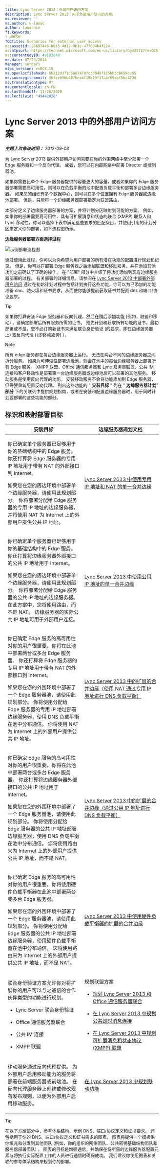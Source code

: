 ```yaml
---
title: Lync Server 2013：外部用户访问方案
description: Lync Server 2013：用于外部用户访问的方案。
ms.reviewer: ''
ms.author: v-lanac
author: lanachin
f1.keywords:
- NOCSH
TOCTitle: Scenarios for external user access
ms:assetid: 25697446-b045-4d12-9b1c-47f694b4f224
ms:mtpsurl: https://technet.microsoft.com/en-us/library/Gg425727(v=OCS.15)
ms:contentKeyID: 48183640
ms.date: 07/23/2014
manager: serdars
mtps_version: v=OCS.15
ms.openlocfilehash: 6b212d371d5a87470fc3d849f185bb5c8659ce05
ms.sourcegitcommit: 36fee89bb887bea4f18b19f17a8c69daf5bc423d
ms.translationtype: MT
ms.contentlocale: zh-CN
ms.lasthandoff: 11/26/2020
ms.locfileid: "49442028"
---
```

# <a name="scenarios-for-external-user-access-in-lync-server-2013"></a>Lync Server 2013 中的外部用户访问方案

<div data-xmlns="http://www.w3.org/1999/xhtml">

<div class="topic" data-xmlns="http://www.w3.org/1999/xhtml" data-msxsl="urn:schemas-microsoft-com:xslt" data-cs="https://msdn.microsoft.com/">

<div data-asp="https://msdn2.microsoft.com/asp">



</div>

<div id="mainSection">

<div id="mainBody">

<span> </span>

_**主题上次修改时间：** 2012-09-08_

为 Lync Server 2013 提供外部用户访问需要在你的外围网络中至少部署一个 Edge 服务器和一个反向代理。 或者，您可以在内部网络中部署 Director 或控制器池。

如果你需要比单个 Edge 服务器提供的容量更大的容量，或者如果你的 Edge 服务器部署需要高可用性，则可以在负载平衡的池中配置负载平衡和部署多台边缘服务器。 如果您的组织有多个数据中心，则可以在多个位置拥有 Edge 服务器或边缘池部署。 但是，只能将一个边缘服务器部署指定为联盟路由。

本部分定义了边缘服务器部署的方案，并将计划分区映射到可能的方案。 例如，如果你的部署需要高可用性、具有可扩展消息和状态的联合 (XMPP) 联系人和 Lync 移动性，你可以选择下表中满足这些要求的匹配条目，并使用引用的计划分区来定义你的部署，如下流程图所示。

**边缘服务器部署方案选择过程**

![示例部署流程图](images/Gg425727.007100b5-6923-4909-bfd7-897d8867205f(OCS.15).jpg "示例部署流程图")

通过使用此过程，你可以为你希望为用户部署的所有潜在功能的配置进行规划和记录。 但是，你可以在部署 Edge 服务器之后添加联盟和移动服务，并在添加其他功能之前确认了正确的操作。 在 "部署" 部分中介绍了将功能添加到现有边缘服务器部署的过程。 有关部署的详细信息，请参阅在 [Lync Server 2013 中部署外部用户访问](lync-server-2013-deploying-external-user-access.md) 通过在初始计划过程中包括计划执行这些功能，你可以为已添加的功能准备 dns、防火墙和证书要求，从而使你能够提前获取证书并配置 dns 和端口/协议要求。

<div>


> [!TIP]  
> 如果你打算安装 Edge 服务器和反向代理，然后在稍后添加功能 (例如，联盟和移动) ，请确定部署后所有服务所需的证书。 预先计划和获取所有功能的证书，最初部署或不是，您不必订购新证书来满足联合身份验证 (的要求，即在边缘服务器上) 或反向代理 (（即移动服务) ）。



</div>

<div>


> [!NOTE]  
> 所有 edge 服务都在每台边缘服务器上运行。 无法在两台不同的边缘服务器之间拆分服务。 如果为可伸缩性部署边缘池，则会在池中的每台边缘服务器上部署所有 Edge 服务。 XMPP 联盟、Office 通信服务器和 Lync 服务器联盟、公共 IM 连接和客户移动性是部署第一台边缘服务器或边缘池后可以部署的其他服务。 移动服务是使用反向代理的功能。 安装移动服务不会将功能添加到 Edge 服务器，但需要重新配置反向代理。 列出这些功能的 " <STRONG>安装目标</STRONG> " 列在 " <STRONG>边缘服务器计划" 部分</STRONG> 下的关联列中提供规划指南，或者在安装和配置边缘服务器时，用于同时计划要部署的这些功能的部分。



</div>

<div>

## <a name="identifying-and-mapping-your-deployment-goals"></a>标识和映射部署目标


<table>
<colgroup>
<col style="width: 50%" />
<col style="width: 50%" />
</colgroup>
<thead>
<tr class="header">
<th>安装目标</th>
<th>边缘服务器规划文档</th>
</tr>
</thead>
<tbody>
<tr class="odd">
<td><p>你已确定单个服务器已足够用于你的基础结构中的 Edge 服务。 你还打算将 Edge 服务器的专用 IP 地址用于带有 NAT 的外部接口到 Internet。</p>
<p>如果您在您的周边环境中部署单个边缘服务器，请使用此规划部分。 你将部署分配给 Edge 服务器的专用 IP 地址的边缘服务器，并将使用 NAT 为 Internet 上的外部用户提供公共 IP 地址。</p></td>
<td><p><a href="lync-server-2013-single-consolidated-edge-with-private-ip-addresses-and-nat.md">Lync Server 2013 中使用专用 IP 地址和 NAT 的单一合并边缘</a></p></td>
</tr>
<tr class="even">
<td><p>你已确定单个服务器已足够用于你的基础结构中的 Edge 服务。 你还打算将边缘服务器外部接口的公共 IP 地址用于 Internet。</p>
<p>如果您在您的周边环境中部署单个边缘服务器，请使用此规划部分。 你将部署分配给 Edge 服务器的公共 IP 地址的边缘服务器。 在此方案中，您将使用路由，而不是 NAT。 边缘服务器的实际公共 IP 地址可用于外部用户连接。</p></td>
<td><p><a href="lync-server-2013-single-consolidated-edge-with-public-ip-addresses.md">Lync Server 2013 中使用公用 IP 地址的单一合并边缘</a></p></td>
</tr>
<tr class="odd">
<td><p>你已确定 Edge 服务的高可用性对你的用户很重要，你将在此池中部署两台或多台 Edge 服务器。 你还打算将 Edge 服务器的专用 IP 地址用于带有 NAT 的外部接口到 Internet。</p>
<p>如果您在您的外围环境中部署了一个 Edge 服务器池，请使用此规划部分。 你将使用分配给 Edge 服务器的专用 IP 地址部署边缘服务器，使用 DNS 负载平衡在池中分布通信。 你将使用 NAT 为 Internet 上的外部用户提供公共 IP 地址。</p></td>
<td><p><a href="lync-server-2013-scaled-consolidated-edge-dns-load-balancing-with-private-ip-addresses-using-nat.md">Lync Server 2013 中的扩展的合并边缘（使用 NAT 通过专用 IP 地址进行 DNS 负载平衡）</a></p></td>
</tr>
<tr class="even">
<td><p>你已确定 Edge 服务的高可用性对你的用户很重要，你将在此池中部署两台或多台 Edge 服务器。 你还打算将边缘服务器外部接口的公共 IP 地址用于 Internet。</p>
<p>如果您在您的外围环境中部署了一个 Edge 服务器池，请使用此规划部分。 你将使用分配给 Edge 服务器的公共 IP 地址部署边缘服务器，使用 DNS 负载平衡在池中分布通信。 您将使用路由来为 Internet 上的外部用户提供公共 IP 地址，而不是 NAT。</p></td>
<td><p><a href="lync-server-2013-scaled-consolidated-edge-dns-load-balancing-with-public-ip-addresses.md">Lync Server 2013 中的扩展的合并边缘（通过公用 IP 地址进行 DNS 负载平衡）</a></p></td>
</tr>
<tr class="odd">
<td><p>你已确定 Edge 服务的高可用性对你的用户很重要，你将使用硬件负载平衡器在此池中部署两台或多台 Edge 服务器。</p>
<p>如果您在您的外围环境中部署了一个 Edge 服务器池，请使用此规划部分。 你将使用分配给 Edge 服务器的公共 IP 地址部署边缘服务器，使用硬件负载平衡器在池中分布通信。 您将使用路由来为 Internet 上的外部用户提供公共 IP 地址，而不是 NAT。</p></td>
<td><p><a href="lync-server-2013-scaled-consolidated-edge-with-hardware-load-balancers.md">Lync Server 2013 中使用硬件负载平衡器的扩展的合并边缘</a></p></td>
</tr>
<tr class="even">
<td><p>联合身份验证方案允许你对将扩展你的用户可以与之通信的合作伙伴类型的功能进行规划。</p>
<ul>
<li><p>Lync Server 联合身份验证</p></li>
<li><p>Office 通信服务器联合</p></li>
<li><p>公共 IM 连接</p></li>
<li><p>XMPP 联盟</p></li>
</ul></td>
<td><p>规划联盟方案</p>
<ul>
<li><p><a href="lync-server-2013-planning-for-lync-server-and-office-communications-server-federation.md">规划 Lync Server 2013 和 Office 通信服务器联合</a></p></li>
<li><p><a href="lync-server-2013-planning-for-public-instant-messaging-connectivity.md">在 Lync Server 2013 中规划公共即时消息连接</a></p></li>
<li><p><a href="lync-server-2013-planning-for-extensible-messaging-and-presence-protocol-xmpp-federation.md">在 Lync Server 2013 中规划可扩展消息和状态协议 (XMPP) 联盟</a></p></li>
</ul></td>
</tr>
<tr class="odd">
<td><p>移动服务通过反向代理提供。 为外部用户启用移动能力的服务将部署在前端服务器或前端池。 在反向代理服务器上创建或修改现有发布规则，以便为外部用户启用移动服务。</p></td>
<td><p><a href="lync-server-2013-planning-for-mobility.md">在 Lync Server 2013 中规划移动功能</a></p></td>
</tr>
</tbody>
</table>


<div>


> [!TIP]  
> 在以下方案部分中，参考体系结构、示例 DNS、端口/协议定义和证书要求。 还包括用于你的 DNS、端口/协议定义和证书需求的图表。 图表将提供一个模板供你填充和分发到其他团队 (例如，你的组织的网络团队、公共密钥基础结构团队和服务器部署团队) 。 图表的目标是增强通信，并确保在将所需的边缘服务器配置元素与将执行实际配置工作的人员进行通信时确保成功。 我们建议你使用图表和关联的参考体系结构来规划你的部署。



</div>

</div>

</div>

<span> </span>

</div>

</div>

</div>

